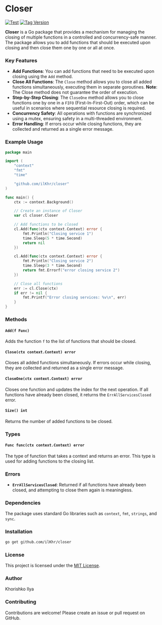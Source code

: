 # Closer
[![Test][github-actions-ci-image]][github-actions-ci-url]
[![Tag Version][tag-version-image]][tag-version-url]

**Closer** is a Go package that provides a mechanism for managing the closing of multiple functions in a controlled and concurrency-safe manner. The package allows you to add functions that should be executed upon closing and then close them one by one or all at once.

### Key Features

- **Add Functions**: You can add functions that need to be executed upon closing using the `Add` method.
- **Close All Functions**: The `Close` method allows you to close all added functions simultaneously, executing them in separate goroutines. **Note**: The Close method does not guarantee the order of execution.
- **Step-by-Step Closing**: The `CloseOne` method allows you to close functions one by one in a `FIFO` (First-In-First-Out) order, which can be useful in scenarios where sequential resource closing is required.
- **Concurrency Safety**: All operations with functions are synchronized using a mutex, ensuring safety in a multi-threaded environment.
- **Error Handling**: If errors occur while closing functions, they are collected and returned as a single error message.

### Example Usage

```go
package main

import (
	"context"
	"fmt"
	"time"

	"github.com/ilKhr/closer"
)

func main() {
	ctx := context.Background()

	// Create an instance of Closer
	var cl closer.Closer

	// Add functions to be closed
	cl.Add(func(ctx context.Context) error {
		fmt.Println("Closing service 1")
		time.Sleep(5 * time.Second)
		return nil
	})

	cl.Add(func(ctx context.Context) error {
		fmt.Println("Closing service 2")
		time.Sleep(3 * time.Second)
		return fmt.Errorf("error closing service 2")
	})

	// Close all functions
	err := cl.Close(ctx)
	if err != nil {
		fmt.Printf("Error closing services: %v\n", err)
	}
}
```

### Methods

#### `Add(f Func)`
Adds the function `f` to the list of functions that should be closed.

#### `Close(ctx context.Context) error`
Closes all added functions simultaneously. If errors occur while closing, they are collected and returned as a single error message.

#### `CloseOne(ctx context.Context) error`
Closes one function and updates the index for the next operation. If all functions have already been closed, it returns the `ErrAllServicesClosed` error.

#### `Size() int`
Returns the number of added functions to be closed.

### Types

#### `Func func(ctx context.Context) error`
The type of function that takes a context and returns an error. This type is used for adding functions to the closing list.

### Errors

- **`ErrAllServicesClosed`**: Returned if all functions have already been closed, and attempting to close them again is meaningless.

### Dependencies

The package uses standard Go libraries such as `context`, `fmt`, `strings`, and `sync`.

### Installation

```bash
go get github.com/ilKhr/closer
```

### License

This project is licensed under the [MIT License](LICENSE).

### Author

Khorishko Ilya

### Contributing

Contributions are welcome! Please create an issue or pull request on GitHub.


[github-actions-ci-image]: https://badgen.net/github/checks/ilKhr/closer/main/test
[github-actions-ci-url]: https://github.com/ilKhr/closer/actions/workflows/test.yml
[tag-version-image]: https://badgen.net/github/tag/ilKhr/closer
[tag-version-url]: https://badgen.net/github/tag/ilKhr/closer

